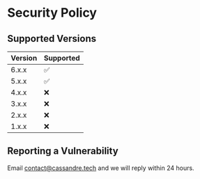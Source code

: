 # Security Policy

## Supported Versions

| Version | Supported          |
|---------| ------------------ |
| 6.x.x   | :white_check_mark: |
| 5.x.x   | :white_check_mark: |
| 4.x.x   | :x:                |
| 3.x.x   | :x:                |
| 2.x.x   | :x:                |
| 1.x.x   | :x:                |

## Reporting a Vulnerability

Email [contact@cassandre.tech](mailto:contact@cassandre.tech) and we will reply within 24 hours.
